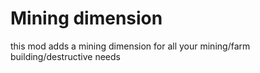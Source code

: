 # Mining dimension

this mod adds a mining dimension for all your mining/farm building/destructive needs
